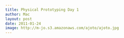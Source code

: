 ```yaml
---
title: Physical Prototyping Day 1
author: Mac
layout: post
date: 2011-01-24
image: http://m-jo.s3.amazonaws.com/ajoto/ajoto.jpg
---
```

